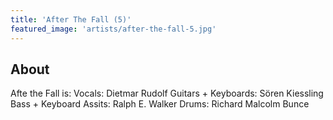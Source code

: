 ```yaml
---
title: 'After The Fall (5)'
featured_image: 'artists/after-the-fall-5.jpg'
---
```


## About

Afte the Fall is:
Vocals: Dietmar Rudolf
Guitars + Keyboards: Sören Kiessling
Bass + Keyboard Assits: Ralph E. Walker
Drums: Richard Malcolm Bunce
